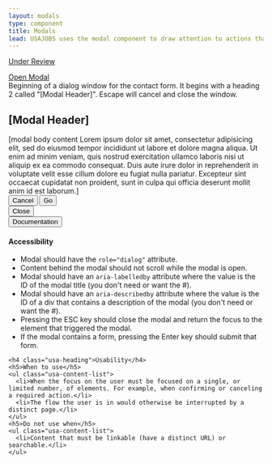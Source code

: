 ```yaml
---
layout: modals
type: component
title: Modals
lead: USAJOBS uses the modal component to draw attention to actions that require user input.
---
```


<a href="{{ site.baseurl }}/getting-started/#maturity" class="usa-label maturity under_review">Under Review</a>

<div class="preview">
  <a href="#modal-trigger" class="usa-button usajobs-button" data-object-trigger="modal" data-target="#modal-demo">Open Modal</a>

  <div class="usajobs-modal" data-object="modal" data-state="is-closed" id="modal-default" aria-hidden="true" role="dialog" aria-labelledby="usajobs-modal-heading" aria-describedby="usajobs-modal-description">
    <div id="usajobs-modal-description" class="usajobs-assistive-text">
      Beginning of a dialog window for the contact form. It begins with a heading 2
      called &quot;[Modal Header]&quot;. Escape will cancel and close the window.
    </div>
    <div class="usajobs-modal__header">
      <h2 id="usajobs-modal-heading" class="usajobs-modal__title">[Modal Header]</h2>
    </div>
    <div class="usajobs-modal__body">
      [modal body content Lorem ipsum dolor sit amet, consectetur adipisicing elit, sed do eiusmod tempor incididunt ut labore et dolore magna aliqua. Ut enim ad minim veniam,
      quis nostrud exercitation ullamco laboris nisi ut aliquip ex ea commodo
      consequat. Duis aute irure dolor in reprehenderit in voluptate velit esse
      cillum dolore eu fugiat nulla pariatur. Excepteur sint occaecat cupidatat non
      proident, sunt in culpa qui officia deserunt mollit anim id est laborum.]
    </div>
    <div class="usajobs-modal__footer">
      <button class="usa-button-big usa-button-outline" data-behavior="modal.close">Cancel</button>
      <button class="usa-button-big usa-button-primary" data-behavior="modal.close">Go</button>
    </div>
    <div class="usajobs-modal__actions">
      <button class="usajobs-modal__close" data-behavior="modal.close" >
        <span class="usajobs-assistive-text">Close</span>
      </button>
    </div>
  </div>
</div>

<div class="usa-accordion-bordered usa-accordion-docs">
  <button class="usa-button-unstyled usa-accordion-button"
      aria-expanded="true" aria-controls="collapsible-0">
    Documentation
  </button>
  <div id="collapsible-0" aria-hidden="false" class="usa-accordion-content">
    <h4 class="usa-heading">Accessibility</h4>
    <ul class="usa-content-list">
      <li>Modal should have the <code>role="dialog"</code> attribute.</li>
      <li>Content behind the modal should not scroll while the modal is open.</li>
      <li>Modal should have an <code>aria-labelledby</code> attribute where the value is the ID of the modal title (you don't need or want the #).</li>
      <li>Modal should have an <code>aria-describedby</code> attribute where the value is the ID of a div that contains a description of the modal (you don't need or want the #).</li>
      <li>Pressing the ESC key should close the modal and return the focus to the element that triggered the modal.</li>
      <li>If the modal contains a form, pressing the Enter key should submit that form.</li>
    </ul>

    <h4 class="usa-heading">Usability</h4>
    <h5>When to use</h5>
    <ul class="usa-content-list">
      <li>When the focus on the user must be focused on a single, or limited number, of elements. For example, when confirming or canceling a required action.</li>
      <li>The flow the user is in would otherwise be interrupted by a distinct page.</li>
    </ul>
    <h5>Do not use when</h5>
    <ul class="usa-content-list">
      <li>Content that must be linkable (have a distinct URL) or searchable.</li>
    </ul>
  </div>
</div>
